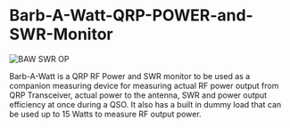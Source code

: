 # Barb-A-Watt-QRP-POWER-and-SWR-Monitor

![BAW SWR OP](https://github.com/user-attachments/assets/14dcb542-6369-4f99-bb29-f4fe1a18c0b8)

Barb-A-Watt is a QRP RF Power and SWR monitor to be used as a companion measuring device for measuring actual RF power output from QRP Transceiver, actual power to the antenna, SWR and power output efficiency at once during a QSO. It also has a built in dummy load that can be used up to 15 Watts to measure RF output power.



